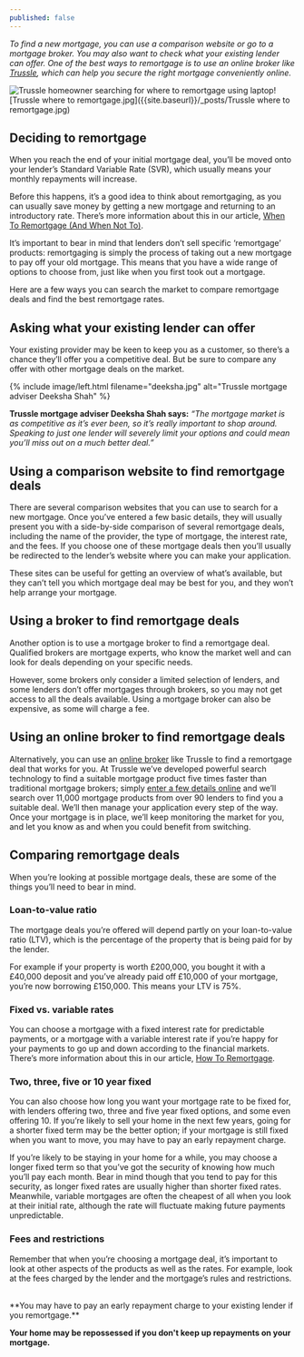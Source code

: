 ```yaml
---
published: false
---
```

_To find a new mortgage, you can use a comparison website or go to a mortgage broker. You may also want to check what your existing lender can offer. One of the best ways to remortgage is to use an online broker like [Trussle](https://trussle.com/), which can help you secure the right mortgage conveniently online._

![Trussle homeowner searching for where to remortgage using laptop]({{site.baseurl}}/_posts/Trussle%20where%20to%20remortgage.jpg)![Trussle where to remortgage.jpg]({{site.baseurl}}/_posts/Trussle where to remortgage.jpg)

## Deciding to remortgage
When you reach the end of your initial mortgage deal, you’ll be moved onto your lender’s Standard Variable Rate (SVR), which usually means your monthly repayments will increase.

Before this happens, it’s a good idea to think about remortgaging, as you can usually save money by getting a new mortgage and returning to an introductory rate. There’s more information about this in our article, [When To Remortgage (And When Not To)](https://trussle.com/blog/when-to-remortgage-and-when-not-to).

It’s important to bear in mind that lenders don’t sell specific ‘remortgage’ products: remortgaging is simply the process of taking out a new mortgage to pay off your old mortgage. This means that you have a wide range of options to choose from, just like when you first took out a mortgage.

Here are a few ways you can search the market to compare remortgage deals and find the best remortgage rates.

## Asking what your existing lender can offer
Your existing provider may be keen to keep you as a customer, so there’s a chance they’ll offer you a competitive deal. But be sure to compare any offer with other mortgage deals on the market.

{% include image/left.html filename="deeksha.jpg" alt="Trussle mortgage adviser Deeksha Shah" %}

**Trussle mortgage adviser Deeksha Shah says:** _“The mortgage market is as competitive as it’s ever been, so it’s really important to shop around. Speaking to just one lender will severely limit your options and could mean you’ll miss out on a much better deal.”_

## Using a comparison website to find remortgage deals
There are several comparison websites that you can use to search for a new mortgage. Once you’ve entered a few basic details, they will usually present you with a side-by-side comparison of several remortgage deals, including the name of the provider, the type of mortgage, the interest rate, and the fees. If you choose one of these mortgage deals then you’ll usually be redirected to the lender’s website where you can make your application. 

These sites can be useful for getting an overview of what’s available, but they can’t tell you which mortgage deal may be best for you, and they won’t help arrange your mortgage.

## Using a broker to find remortgage deals
Another option is to use a mortgage broker to find a remortgage deal. Qualified brokers are mortgage experts, who know the market well and can look for deals depending on your specific needs. 

However, some brokers only consider a limited selection of lenders, and some lenders don’t offer mortgages through brokers, so you may not get access to all the deals available. Using a mortgage broker can also be expensive, as some will charge a fee.

## Using an online broker to find remortgage deals
Alternatively, you can use an [online broker](https://trussle.com/) like Trussle to find a remortgage deal that works for you. At Trussle we’ve developed powerful search technology to find a suitable mortgage product five times faster than traditional mortgage brokers; simply [enter a few details online](https://trussle.com/remortgage) and we’ll search over 11,000 mortgage products from over 90 lenders to find you a suitable deal. We’ll then manage your application every step of the way. Once your mortgage is in place, we’ll keep monitoring the market for you, and let you know as and when you could benefit from switching.

## Comparing remortgage deals
When you’re looking at possible mortgage deals, these are some of the things you’ll need to bear in mind.

### Loan-to-value ratio
The mortgage deals you’re offered will depend partly on your loan-to-value ratio (LTV), which is the percentage of the property that is being paid for by the lender. 

For example if your property is worth £200,000, you bought it with a £40,000 deposit and you’ve already paid off £10,000 of your mortgage, you’re now borrowing £150,000. This means your LTV is 75%. 

### Fixed vs. variable rates
You can choose a mortgage with a fixed interest rate for predictable payments, or a mortgage with a variable interest rate if you’re happy for your payments to go up and down according to the financial markets. There’s more information about this in our article, [How To Remortgage](https://trussle.com/blog/how-to-remortgage-six-simple-steps).

### Two, three, five or 10 year fixed
You can also choose how long you want your mortgage rate to be fixed for, with lenders offering two, three and five year fixed options, and some even offering 10. If you’re likely to sell your home in the next few years, going for a shorter fixed term may be the better option; if your mortgage is still fixed when you want to move, you may have to pay an early repayment charge.

If you’re likely to be staying in your home for a while, you may choose a longer fixed term so that you’ve got the security of knowing how much you’ll pay each month. Bear in mind though that you tend to pay for this security, as longer fixed rates are usually higher than shorter fixed rates. Meanwhile, variable mortgages are often the cheapest of all when you look at their initial rate, although the rate will fluctuate making future payments unpredictable.

### Fees and restrictions 
Remember that when you’re choosing a mortgage deal, it’s important to look at other aspects of the products as well as the rates. For example, look at the fees charged by the lender and the mortgage’s rules and restrictions.

<br/>
**You may have to pay an early repayment charge to your existing lender if you remortgage.**

**Your home may be repossessed if you don't keep up repayments on your mortgage.**
